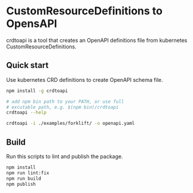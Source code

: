 # CustomResourceDefinitions to OpensAPI

crdtoapi is a tool that creates an OpenAPI definitions file from kubernetes CustomResourceDefinitions.

## Quick start

Use kubernetes CRD definitions to create OpenAPI schema file.

``` bash
npm install -g crdtoapi

# add npm bin path to your PATH, or use full
# excutable path, e.g. $(npm bin)/crdtoapi
crdtoapi --help

crdtoapi -i ./examples/forklift/ -o openapi.yaml
```

## Build

Run this scripts to lint and publish the package.

``` bash
npm install
npm run lint:fix
npm run build
npm publish
```
